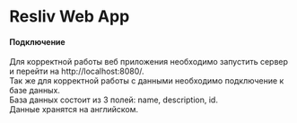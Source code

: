 # Resliv Web App

#### Подключение
  Для корректной работы веб приложения необходимо запустить сервер и перейти на http://localhost:8080/. <br>
  Так же для корректной работы с данными необходимо подключение к базе данных. <br>
  База данных состоит из 3 полей: name, description, id. <br>
  Данные хранятся на английском. <br>
